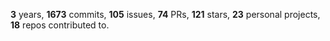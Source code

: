 **3** years, **1673** commits, **105** issues, **74** PRs, **121** stars, **23** personal projects, **18** repos contributed to.
